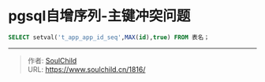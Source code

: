 # pgsql自增序列-主键冲突问题

<!--more-->
```sql
SELECT setval('t_app_app_id_seq',MAX(id),true) FROM 表名；

```


---

> 作者: [SoulChild](https://www.soulchild.cn)  
> URL: https://www.soulchild.cn/1816/  

